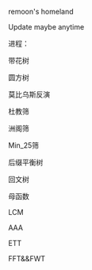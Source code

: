 remoon's homeland

Update maybe anytime

进程：

带花树

圆方树

莫比乌斯反演

杜教筛

洲阁筛

Min_25筛

后缀平衡树

回文树

母函数

LCM

AAA

ETT

FFT&&FWT

